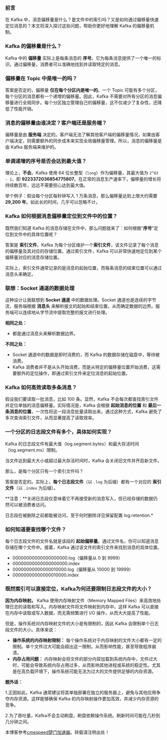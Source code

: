 
### 前言


在 Kafka 中，消息偏移量是什么？是文件中的索引吗？又是如何通过偏移量快速定位消息的？本文将深入探讨这些问题，帮助你更好地理解 Kafka 的偏移量机制。


### Kafka 的偏移量是什么？


Kafka 中的 **偏移量** 实际上是每条消息的 **序号**。它为每条消息提供了一个唯一的标识。通过偏移量，消费者可以准确地找到并读取特定的消息。


### 偏移量在 Topic 中是唯一的吗？


答案是否定的，偏移量 **仅在每个分区内是唯一的**。一个 Topic 可能有多个分区，每个分区的消息都有一个递增的偏移量。因此，Kafka 不需要对所有分区的消息偏移量进行全局同步。每个分区独立管理自己的偏移量，这不仅减少了复杂性，还降低了性能开销。


### 消息的偏移量由谁决定？客户端还是服务端？


偏移量是由 **服务端** 决定的。客户端无法了解其他客户端的偏移量情况，如果由客户端决定，则需要额外的同步成本来实现全局偏移量管理。所以，消息的偏移量是由 Kafka 服务端来维护的。


### **单调递增的序号是否会达到最大值？**


理论上，**不会**。Kafka 使用 64 位长整型（`long`）作为偏移量，其最大值为 `2^63 - 1`，即 **9223372036854775807**。在正常的消息生产速率下，偏移量的增长将持续数百年，远远不需要担心达到最大值。


举个例子：假设每个分区每秒钟写入 1 万条消息，那么偏移量达到上限大约需要 **29,200 年**。如此长的时间，几乎可以忽略不计。


### Kafka 如何根据消息偏移量定位到文件中的位置？


既然我们知道 Kafka 的消息存储在文件中，那么问题就来了：如何根据“**序号**”定位到文件中的具体位置呢？


答案是 **索引文件**。Kafka 为每个分区维护一个**索引文件**，该文件记录了每个消息的偏移量及其对应的存储位置。通过索引文件，Kafka 可以非常快速地定位到某个偏移量对应的消息存储位置。


实际上，索引文件通常记录的是消息的起始位置，而每条消息的结束位置可以通过消息头来确定。


### 联想：Socket 通道的数据处理


这种设计让我联想到 **Socket 通道** 中的数据处理。Socket 通道也是连续的字节流，服务端根据 **消息头** 来解析报文的起始和结束位置，从而确定数据的边界。服务端可以连续地从字节流中提取完整的报文进行处理。


**相同之处：**


* 都是通过消息头来解析数据边界。


**不同之处：**


* Socket 通道中的数据是即时消费的，而 Kafka 的数据存储在磁盘中，等待被消费。
* Kafka 消费者并不是从头开始消费，而是从特定的偏移量位置开始消费，这需要额外的定位操作，即通过索引文件来定位消息的起始位置。


### Kafka 如何高效读取多条消息？


假设我们要读取一批消息，比如 100 条。显然，Kafka 不会每次都查找索引文件并定位单独的消息偏移量。实际情况是，Kafka 会根据 **起始消息的位置** 和 **最后一条消息的位置**，一次性将这一段消息批量读取出来。通过这种方式，Kafka 避免了多次查询索引文件，从而显著提高了读取效率。


### **一个分区的日志段文件有多个，具体如何实现？**


Kafka 的日志段文件有最大值（log.segment.bytes）和最大存活时间（log.segment.ms）限制。


当文件达到最大大小或超过最大存活时间时，Kafka 会关闭旧文件并开启新文件。


那么，是每个分区只有一个索引文件吗？


答案是否定的。实际上，**每个日志段文件**（以 `.log` 为后缀）都有一个对应的 **索引文件**（以 `.index` 为后缀）。


**注意：**关闭日志段仅意味着它不再接受新的消息写入，但已经存储的数据仍然可以被消费者访问。


日志段在被删除之前都能被访问，至于何时删除详见保留配置 log.retention.\*


### 如何知道要查找哪个文件？


每个日志段文件的文件名就是该段的 **起始偏移量**。通过文件名，你可以知道消息存储在哪个文件中。接着，Kafka 通过该文件的索引文件来找到消息的具体位置。


* 00000000000000000000\.log（偏移量从 0 到 9999）
* 00000000000000000000\.index
* 00000000000000010000\.log（偏移量从 10000 到 19999）
* 00000000000000010000\.index


### 既然索引可以直接定位，Kafka为何还要限制日志段文件的大小？


**因为内存映射。** Kafka 使用内存映射文件（Memory Mapped Files）来高效地处理日志的读取和写入。内存映射文件将文件映射到内存中，这样 Kafka 可以直接在内存中读取或写入数据，而无需频繁进行 I/O 操作，从而大大提高了性能。


但是，操作系统对内存映射文件的大小是有限制的，因此 Kafka 会限制单个日志段文件的大小。具体来说：


* **操作系统的内存映射限制：** 每个操作系统对于内存映射的文件大小都有一定的限制。单个文件过大可能会超出这一限制，从而影响性能，甚至导致程序崩溃。
* **内存占用问题：** 内存映射会将文件的部分内容加载到系统内存中，文件过大时，可能会导致系统内存占用过多，从而影响其他进程或系统的稳定性。尤其是在高负载环境下，操作系统可能无法为过大的文件提供足够的内存资源。


**题外话：**


1\.正因如此，Kafka 通常建议将其单独部署在独立的服务器上，避免与其他应用争夺内存资源。这样能够确保 Kafka 的内存映射操作更加高效，并减少内存资源的竞争。


2\.为了吞吐量，Kafka不会主动刷盘，刷盘依赖操作系统。刷新时间可能在几秒到几分钟之间。


 本博客参考[cmespeed楚门加速器](https://77yingba.com)。转载请注明出处！
